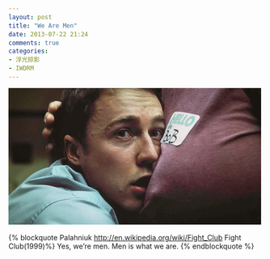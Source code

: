 ```yaml
---
layout: post
title: "We Are Men"
date: 2013-07-22 21:24
comments: true
categories: 
- 浮光掠影
- IWDRM
---
```


![we are men](/downloads/images/fight_club.gif "Don't touch me...")

{% blockquote Palahniuk http://en.wikipedia.org/wiki/Fight_Club Fight Club(1999)%}
Yes, we’re men. Men is what we are.
{% endblockquote %}
